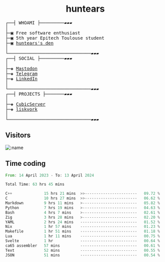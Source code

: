 <h1 align="center">
huntears
</h1>
<!-- <p align="center">
<img src=https://huntears.com/img/pfp.webp width=30%/>
</p>
<style>
img {
    border-radius: 50%;
}
</style> -->
<pre>
┌──┤ WHOAMI ├─────────▰▰▰
│
├─▣ Free software enthusiast
├─▣ 5th year Epitech Toulouse student
├─▣ <a href="https://huntears.com/">huntears's den</a>
│
└───────────────────────────────▰▰▰
┌──┤ SOCIAL ├─────────▰▰▰
│
├─◈ <a href="https://fosstodon.org/@huntears">Mastodon</a>
├─◈ <a href="https://t.me/huntears">Telegram</a>
├─◈ <a href="https://www.linkedin.com/in/alexandre-flion">LinkedIn</a>
│
└───────────────────────────────▰▰▰
┌──┤ PROJECTS ├───────▰▰▰
│
├─◈ <a href="https://github.com/CubicMC/cubic-server">CubicServer</a>
├─◈ <a href="https://github.com/Epitech/B-AIA-500_liskvork">liskvork</a>
│
└───────────────────────────────▰▰▰
</pre>

## Visitors

![:name](https://count.getloli.com/get/@huntears?theme=rule34)

## Time coding

<!--START_SECTION:wakatime-->

```rust
From: 14 April 2023 - To: 13 April 2024

Total Time: 63 hrs 45 mins

C++              15 hrs 21 mins  >>-----------------------   09.72 %
C                10 hrs 27 mins  >>-----------------------   06.62 %
Markdown         9 hrs 11 mins   >------------------------   05.82 %
Python           7 hrs 19 mins   >------------------------   04.63 %
Bash             4 hrs 7 mins    >------------------------   02.61 %
Zig              3 hrs 28 mins   >------------------------   02.20 %
YAML             2 hrs 24 mins   -------------------------   01.52 %
Nix              1 hr 57 mins    -------------------------   01.23 %
Makefile         1 hr 51 mins    -------------------------   01.18 %
Lua              1 hr 11 mins    -------------------------   00.75 %
Svelte           1 hr            -------------------------   00.64 %
ca65 assembler   57 mins         -------------------------   00.61 %
Text             52 mins         -------------------------   00.55 %
JSON             51 mins         -------------------------   00.54 %
```

<!--END_SECTION:wakatime-->
